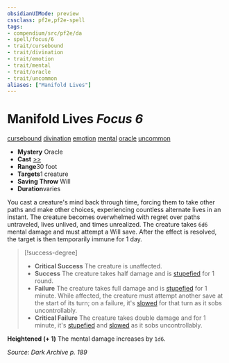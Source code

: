 ```yaml
---
obsidianUIMode: preview
cssclass: pf2e,pf2e-spell
tags:
- compendium/src/pf2e/da
- spell/focus/6
- trait/cursebound
- trait/divination
- trait/emotion
- trait/mental
- trait/oracle
- trait/uncommon
aliases: ["Manifold Lives"]
---
```

# Manifold Lives *Focus 6*   
[cursebound](../../Rules/traits/cursebound-apg.md)  [divination](../../Rules/traits/divination.md)  [emotion](../../Rules/traits/emotion.md)  [mental](../../Rules/traits/mental.md)  [oracle](../../Rules/traits/oracle-apg.md)  [uncommon](../../Rules/traits/uncommon.md)  

- **Mystery** Oracle
- **Cast** [>>](../../Rules/core-rulebook/chapter-9-playing-the-game.md#Actions "Two-Action") 
- **Range**30 foot
- **Targets**1 creature
- **Saving Throw** Will
- **Duration**varies

You cast a creature's mind back through time, forcing them to take other paths and make other choices, experiencing countless alternate lives in an instant. The creature becomes overwhelmed with regret over paths untraveled, lives unlived, and times unrealized. The creature takes `6d6` mental damage and must attempt a Will save. After the effect is resolved, the target is then temporarily immune for 1 day.

> [!success-degree] 
> - **Critical Success** The creature is unaffected.
> - **Success** The creature takes half damage and is [stupefied](../../Rules/conditions.md#Stupefied) for 1 round.
> - **Failure** The creature takes full damage and is [stupefied](../../Rules/conditions.md#Stupefied) for 1 minute. While affected, the creature must attempt another save at the start of its turn; on a failure, it's [slowed](../../Rules/conditions.md#Slowed) for that turn as it sobs uncontrollably.
> - **Critical Failure** The creature takes double damage and for 1 minute, it's [stupefied](../../Rules/conditions.md#Stupefied) and [slowed](../../Rules/conditions.md#Slowed) as it sobs uncontrollably.

**Heightened (+ 1)** The mental damage increases by `1d6`.

*Source: Dark Archive p. 189*